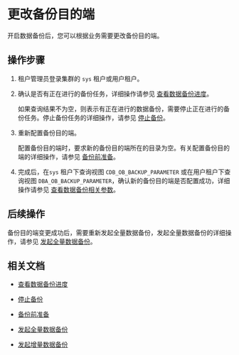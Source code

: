 # 更改备份目的端

开启数据备份后，您可以根据业务需要更改备份目的端。

## 操作步骤

1. 租户管理员登录集群的 `sys` 租户或用户租户。

2. 确认是否有正在进行的备份任务，详细操作请参见 [查看数据备份进度](500.view-data-backup-progress.md)。

   如果查询结果不为空，则表示有正在进行的数据备份，需要停止正在进行的备份任务。停止备份任务的详细操作，请参见 [停止备份](400.stop-data-backup.md)。

3. 重新配置备份目的端。

   配置备份目的端时，要求新的备份目的端所在的目录为空。有关配置备份目的端的详细操作，请参见 [备份前准备](100.preparation-before-data-backup.md)。

4. 完成后，在`sys` 租户下查询视图 `CDB_OB_BACKUP_PARAMETER` 或在用户租户下查询视图 `DBA_OB_BACKUP_PARAMETER`，确认新的备份目的端是否配置成功，详细操作请参见 [查看数据备份相关参数](700.parameters-of-data-backup.md)。

## 后续操作

备份目的端变更成功后，需要重新发起全量数据备份，发起全量数据备份的详细操作，请参见 [发起全量数据备份](200.initiate-full-data-backup.md)。

## 相关文档

* [查看数据备份进度](500.view-data-backup-progress.md)

* [停止备份](400.stop-data-backup.md)

* [备份前准备](100.preparation-before-data-backup.md)

* [发起全量数据备份](200.initiate-full-data-backup.md)

* [发起增量数据备份](300.initiate-incremental-data-backup.md)
